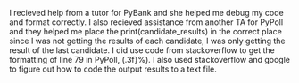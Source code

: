 I recieved help from a tutor for PyBank and she helped me debug my code and format correctly. I also recieved assistance from another TA for PyPoll and they helped me place the print(candidate_results) in the correct place since I was not getting the results of each candidate, I was only getting the result of the last candidate. I did use code from stackoverflow to get the formatting of line 79 in PyPoll, (.3f}%). I also used stackoverflow and google to figure out how to code the output results to a text file. 
